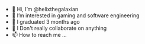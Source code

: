 - 👋 Hi, I’m @helixthegalaxian
- 👀 I’m interested in gaming and software engineering
- 🌱 I graduated 3 months ago
- 💞️ I Don't really collaborate on anything
- 📫 How to reach me ...

<!---
helixthegalaxian/helixthegalaxian is a ✨ special ✨ repository because its `README.md` (this file) appears on your GitHub profile.
You can click the Preview link to take a look at your changes.
--->
